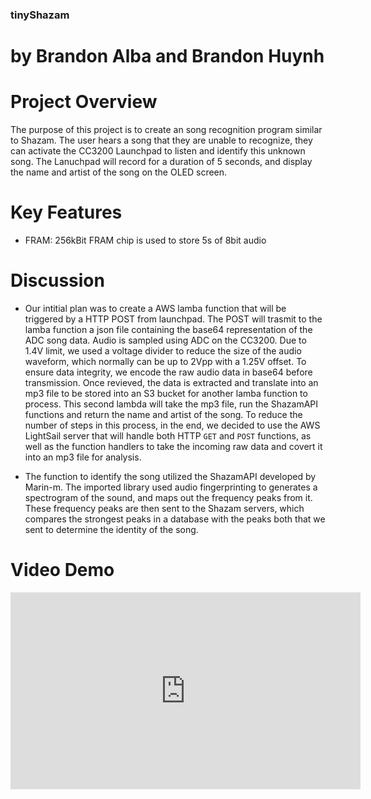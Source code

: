 ### tinyShazam

# by Brandon Alba and Brandon Huynh

# Project Overview
The purpose of this project is to create an song recognition program similar to Shazam. The user hears a song that they are unable to recognize, they can activate the CC3200 Launchpad to listen and identify this unknown song. The Lanuchpad will record for a duration of 5 seconds, and display the name and artist of the song on the OLED screen.

# Key Features
- FRAM: 256kBit FRAM chip is used to store 5s of 8bit audio 

    
# Discussion 
- Our intitial plan was to create a AWS lamba function that will be triggered by a HTTP POST from launchpad. The POST will trasmit to the lamba function a json file containing the base64 representation of the ADC song data. Audio is sampled using ADC on the CC3200. Due to 1.4V limit, we used a voltage divider to reduce the size of the audio waveform, which normally can be up to 2Vpp with a 1.25V offset. To ensure data integrity, we encode the raw audio data in base64 before transmission. Once revieved, the data is extracted and translate into an mp3 file to be stored into an S3 bucket for another lamba function to process. This second lambda will take the mp3 file, run the ShazamAPI functions and return the name and artist of the song. To reduce the number of steps in this process, in the end, we decided to use the AWS LightSail server that will handle both HTTP `GET` and `POST` functions, as well as the function handlers to take the incoming raw data and covert it into an mp3 file for analysis.  

- The function to identify the song utilized the ShazamAPI developed by Marin-m. The imported library used audio fingerprinting to generates a spectrogram of the sound, and maps out the frequency peaks from it. These frequency peaks are then sent to the Shazam servers, which compares the strongest peaks in a database with the peaks both that we sent to determine the identity of the song. 



# Video Demo
<iframe width="560" height="315" src="https://www.youtube.com/watch?v=8AjH50Y9S9k" title="YouTube video player" frameborder="0" allow="accelerometer; autoplay; clipboard-write; encrypted-media; gyroscope; picture-in-picture; web-share" allowfullscreen></iframe>

